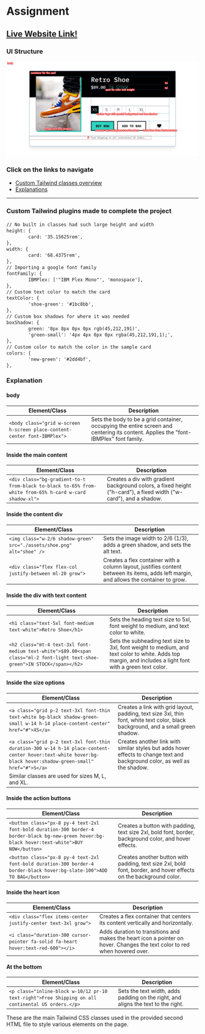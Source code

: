 # Assignment

## [Live Website Link!](https://santosh337.github.io/HTML/Tailwind-shoe-project/)

### UI Structure

<img src="./assets/webpage.png" width="700px" alt="structure of the UI"  />

### Click on the links to navigate

- [Custom Tailwind classes overview](#custom-tailwind-plugins-made-to-complete-the-project)
- [Explanations](#explanation)

---

### Custom Tailwind plugins made to complete the project

    // No built in classes had such large height and width
    height: {
            card: '35.15625rem',
    },
    width: {
            card: '68.4375rem',
    },
    // Importing a google font family
    fontFamily: {
            IBMPlex: ['"IBM Plex Mono"', 'monospace'],
    },
    // Custom text color to match the card
    textColor: {
            'shoe-green': '#1bc8bb',
    },
    // Custom box shadows for where it was needed
    boxShadow: {
            green: '8px 8px 0px 0px rgb(45,212,191)',
            'green-small': '4px 4px 0px 0px rgba(45,212,191,1);',
    },
    // Custom color to match the color in the sample card
    colors: {
            'new-green': '#2dd4bf',
    },

### Explanation

#### body

| Element/Class                                                             | Description                                                                                                                          |
| ------------------------------------------------------------------------- | ------------------------------------------------------------------------------------------------------------------------------------ |
| `<body class="grid w-screen h-screen place-content-center font-IBMPlex">` | Sets the body to be a grid container, occupying the entire screen and centering its content. Applies the "font-IBMPlex" font family. |

#### Inside the main content

| Element/Class                                                                                           | Description                                                                                                       |
| ------------------------------------------------------------------------------------------------------- | ----------------------------------------------------------------------------------------------------------------- |
| `<div class="bg-gradient-to-t from-black to-black to-65% from-white from-65% h-card w-card shadow-xl">` | Creates a div with gradient background colors, a fixed height ("h-card"), a fixed width ("w-card"), and a shadow. |

#### Inside the content div

| Element/Class                                                           | Description                                                                                                                             |
| ----------------------------------------------------------------------- | --------------------------------------------------------------------------------------------------------------------------------------- |
| `<img class="w-2/6 shadow-green" src="./assets/shoe.png" alt="shoe" />` | Sets the image width to 2/6 (1/3), adds a green shadow, and sets the alt text.                                                          |
| `<div class="flex flex-col justify-between ml-20 grow">`                | Creates a flex container with a column layout, justifies content between its items, adds left margin, and allows the container to grow. |

#### Inside the div with text content

| Element/Class                                                                                                               | Description                                                                                                                                               |
| --------------------------------------------------------------------------------------------------------------------------- | --------------------------------------------------------------------------------------------------------------------------------------------------------- |
| `<h1 class="text-5xl font-medium text-white">Retro Shoe</h1>`                                                               | Sets the heading text size to 5xl, font weight to medium, and text color to white.                                                                        |
| `<h2 class="mt-4 text-3xl font-medium text-white">$89.00<span class="ml-2 font-light text-shoe-green">IN STOCK</span></h2>` | Sets the subheading text size to 3xl, font weight to medium, and text color to white. Adds top margin, and includes a light font with a green text color. |

#### Inside the size options

| Element/Class                                                                                                                                                | Description                                                                                                                       |
| ------------------------------------------------------------------------------------------------------------------------------------------------------------ | --------------------------------------------------------------------------------------------------------------------------------- |
| `<a class="grid p-2 text-3xl font-thin text-white bg-black shadow-green-small w-14 h-14 place-content-center" href="#">XS</a>`                               | Creates a link with grid layout, padding, text size 3xl, thin font, white text color, black background, and a small green shadow. |
| `<a class="grid p-2 text-3xl font-thin duration-300 w-14 h-14 place-content-center hover:text-white hover:bg-black hover:shadow-green-small" href="#">S</a>` | Creates another link with similar styles but adds hover effects to change text and background color, as well as the shadow.       |
| Similar classes are used for sizes M, L, and XL.                                                                                                             |

#### Inside the action buttons

| Element/Class                                                                                                                                   | Description                                                                                                       |
| ----------------------------------------------------------------------------------------------------------------------------------------------- | ----------------------------------------------------------------------------------------------------------------- |
| `<button class="px-8 py-4 text-2xl font-bold duration-300 border-4 border-black bg-new-green hover:bg-black hover:text-white">BUY NOW</button>` | Creates a button with padding, text size 2xl, bold font, border, background color, and hover effects.             |
| `<button class="px-8 py-4 text-2xl font-bold duration-300 border-4 border-black hover:bg-slate-100">ADD TO BAG</button>`                        | Creates another button with padding, text size 2xl, bold font, border, and hover effects on the background color. |

#### Inside the heart icon

| Element/Class                                                                      | Description                                                                                                                |
| ---------------------------------------------------------------------------------- | -------------------------------------------------------------------------------------------------------------------------- |
| `<div class="flex items-center justify-center text-3xl grow">`                     | Creates a flex container that centers its content vertically and horizontally.                                             |
| `<i class="duration-300 cursor-pointer fa-solid fa-heart hover:text-red-600"></i>` | Adds duration to transitions and makes the heart icon a pointer on hover. Changes the text color to red when hovered over. |

#### At the bottom

| Element/Class                                                                                      | Description                                                                       |
| -------------------------------------------------------------------------------------------------- | --------------------------------------------------------------------------------- |
| `<p class="inline-block w-10/12 pr-10 text-right">Free Shipping on all continental US orders.</p>` | Sets the text width, adds padding on the right, and aligns the text to the right. |

These are the main Tailwind CSS classes used in the provided second HTML file to style various elements on the page.
